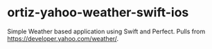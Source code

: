 # ortiz-yahoo-weather-swift-ios
Simple Weather based application using Swift and Perfect. Pulls from https://developer.yahoo.com/weather/.

